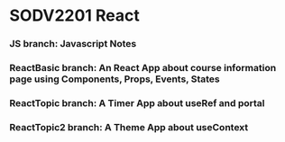 # SODV2201 React
### JS branch: Javascript Notes
### ReactBasic branch: An React App about course information page using Components, Props, Events, States
### ReactTopic branch: A Timer App about useRef and portal
### ReactTopic2 branch: A Theme App about useContext